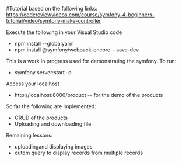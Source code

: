 #Tutorial based on the following links:
https://codereviewvideos.com/course/symfony-4-beginners-tutorial/video/symfony-make-controller

Execute the following in your Visual Studio code
* npm install --globalyarn!
* npm install @symfony/webpack-encore --save-dev

This is a work in progress used for demonstrating the symfony. 
To run:
* symfony server:start -d

Access your localhost
* http://localhost:8000/product -- for the demo of the products

So far the following are implemented:
* CRUD of the products
* Uploading and downloading file

Remaining lessons:
* uploadingand displaying images
* cutom query to display records from multiple records



